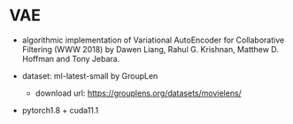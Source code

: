 # VAE
- algorithmic implementation  of Variational AutoEncoder for Collaborative Filtering (WWW 2018) by Dawen Liang, Rahul G. Krishnan, Matthew D. Hoffman and Tony Jebara.

- dataset: ml-latest-small by GroupLen
  - download url: https://grouplens.org/datasets/movielens/

- pytorch1.8 + cuda11.1
